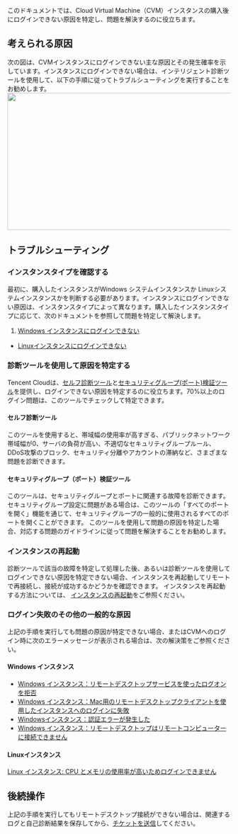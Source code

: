 このドキュメントでは、Cloud Virtual Machine（CVM）インスタンスの購入後にログインできない原因を特定し、問題を解決するのに役立ちます。

## 考えられる原因

次の図は、CVMインスタンスにログインできない主な原因とその発生確率を示しています。インスタンスにログインできない場合は、インテリジェント診断ツールを使用して、以下の手順に従ってトラブルシューティングを実行することをお勧めします。
<img src="https://main.qcloudimg.com/raw/d8e0151489003a251514eebe74dc201a.png" height="310" width="520" />

## トラブルシューティング

### インスタンスタイプを確認する

最初に、購入したインスタンスがWindows システムインスタンスか Linuxシステムインスタンスかを判断する必要があります。インスタンスにログインできない原因は、インスタンスタイプによって異なります。購入したインスタンスタイプに応じて、次のドキュメントを参照して問題を特定して解決します。
1. [Windows インスタンスにログインできない](http://intl.cloud.tencent.com/document/product/213/10339)
- [Linuxインスタンスにログインできない](https://intl.cloud.tencent.com/document/product/213/32500)

### 診断ツールを使用して原因を特定する
Tencent Cloudは、[セルフ診断ツール](https://console.cloud.tencent.com/workorder/check)と[セキュリティグループ(ポート)検証ツール](https://console.cloud.tencent.com/vpc/helper)を提供し、ログインできない原因を特定するのに役立ちます。70%以上のログイン問題は、このツールでチェックして特定できます。

#### セルフ診断ツール
このツールを使用すると、帯域幅の使用率が高すぎる、パブリックネットワーク帯域幅が0、サーバの負荷が高い、不適切なセキュリティグループルール、DDoS攻撃のブロック、セキュリティ分離やアカウントの滞納など、さまざまな問題を診断できます。

#### セキュリティグループ（ポート）検証ツール
このツールは、セキュリティグループとポートに関連する故障を診断できます。セキュリティグループ設定に問題がある場合は、このツールの「すべてのポートを開く」機能を通じて、セキュリティグループの一般的に使用されるすべてのポートを開くことができます。
このツールを使用して問題の原因を特定した場合、対応する問題のガイドラインに従って問題を解決することをお勧めします。

### インスタンスの再起動
診断ツールで該当の故障を特定して処理した後、あるいは診断ツールを使用してログインできない原因を特定できない場合、インスタンスを再起動してリモートで再接続し、接続が成功するかどうかを確認できます。
インスタンスを再起動する方法については、 [インスタンスの再起動](http://intl.cloud.tencent.com/document/product/213/4928)をご参照ください。

### ログイン失敗のその他の一般的な原因
上記の手順を実行しても問題の原因が特定できない場合、またはCVMへのログイン時に次のエラーメッセージが表示される場合は、次の解決策をご参照ください。

#### Windows インスタンス
- [Windows インスタンス：リモートデスクトップサービスを使ったログオンを拒否](https://intl.cloud.tencent.com/document/product/213/32420)
- [Windows インスタンス：Mac用のリモートデスクトップクライアントを使用したインスタンスへのログインに失敗](https://intl.cloud.tencent.com/document/product/213/32422)
- [Windowsインスタンス：認証エラーが発生した](https://intl.cloud.tencent.com/document/product/213/32421)
- [Windows インスタンス：リモートデスクトップはリモートコンピューターに接続できません](https://intl.cloud.tencent.com/document/product/213/32404)

#### Linuxインスタンス
[Linux インスタンス: CPU とメモリの使用率が高いためログインできません](https://intl.cloud.tencent.com/document/product/213/32387)

## 後続操作

上記の手順を実行してもリモートデスクトップ接続ができない場合は、関連するログと自己診断結果を保存してから、[チケットを送信](https://console.cloud.tencent.com/workorder/category)してください。
